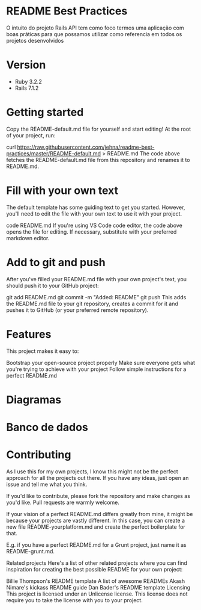 # README Best Practices

O intuito do projeto Rails API tem como foco termos uma aplicação com boas práticas para que possamos utilizar como referencia em todos  os projetos desenvolvidos

# Version

 * Ruby 3.2.2
 * Rails 7.1.2


# Getting started
Copy the README-default.md file for yourself and start editing! At the root of your project, run:

curl https://raw.githubusercontent.com/jehna/readme-best-practices/master/README-default.md > README.md
The code above fetches the README-default.md file from this repository and renames it to README.md.

# Fill with your own text
The default template has some guiding text to get you started. However, you'll need to edit the file with your own text to use it with your project.

code README.md
If you're using VS Code code editor, the code above opens the file for editing. If necessary, substitute with your preferred markdown editor.

# Add to git and push
After you've filled your README.md file with your own project's text, you should push it to your GitHub project:

git add README.md
git commit -m "Added: README"
git push
This adds the README.md file to your git repository, creates a commit for it and pushes it to GitHub (or your preferred remote repository).

# Features
This project makes it easy to:

Bootstrap your open-source project properly
Make sure everyone gets what you're trying to achieve with your project
Follow simple instructions for a perfect README.md

# Diagramas



# Banco de dados



# Contributing
As I use this for my own projects, I know this might not be the perfect approach for all the projects out there. If you have any ideas, just open an issue and tell me what you think.

If you'd like to contribute, please fork the repository and make changes as you'd like. Pull requests are warmly welcome.

If your vision of a perfect README.md differs greatly from mine, it might be because your projects are vastly different. In this case, you can create a new file README-yourplatform.md and create the perfect boilerplate for that.

E.g. if you have a perfect README.md for a Grunt project, just name it as README-grunt.md.

Related projects
Here's a list of other related projects where you can find inspiration for creating the best possible README for your own project:

Billie Thompson's README template
A list of awesome READMEs
Akash Nimare's kickass README guide
Dan Bader's README template
Licensing
This project is licensed under an Unlicense license. This license does not require you to take the license with you to your project.
